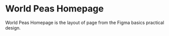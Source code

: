 # World Peas Homepage 

World Peas Homepage is the layout of page from the Figma basics practical design. 

